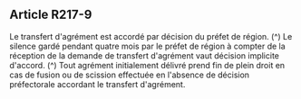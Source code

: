 ## Article R217-9

Le transfert d'agrément est accordé par décision du préfet de région. (^)
Le silence gardé pendant quatre mois par le préfet de région à compter de la réception de la demande de
transfert d'agrément vaut décision implicite d'accord. (^)
Tout agrément initialement délivré prend fin de plein droit en cas de fusion ou de scission effectuée en
l'absence de décision préfectorale accordant le transfert d'agrément.

